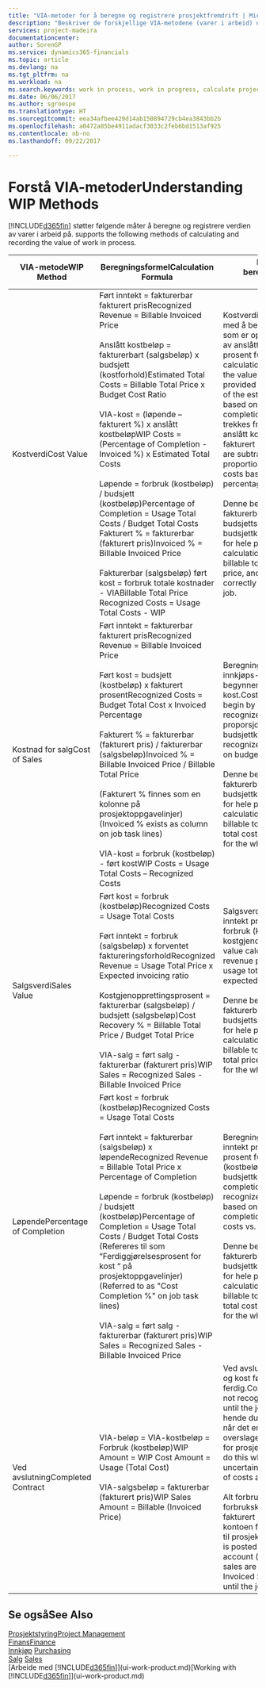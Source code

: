 ```yaml
---
title: "VIA-metoder for å beregne og registrere prosjektfremdrift | Microsoft-dokumentasjon"
description: "Beskriver de forskjellige VIA-metodene (varer i arbeid) du kan bruke til å bokføre, overvåke og beregne økonomiske opplysninger for prosjekter som pågår."
services: project-madeira
documentationcenter: 
author: SorenGP
ms.service: dynamics365-financials
ms.topic: article
ms.devlang: na
ms.tgt_pltfrm: na
ms.workload: na
ms.search.keywords: work in process, work in progress, calculate project WIP
ms.date: 06/06/2017
ms.author: sgroespe
ms.translationtype: HT
ms.sourcegitcommit: eea34afbee429d14ab150894729cb4ea3843bb2b
ms.openlocfilehash: a0472a85be4911adacf3033c2feb6bd1513af925
ms.contentlocale: nb-no
ms.lasthandoff: 09/22/2017

---
```

# <a name="understanding-wip-methods"></a><span data-ttu-id="440d7-103">Forstå VIA-metoder</span><span class="sxs-lookup"><span data-stu-id="440d7-103">Understanding WIP Methods</span></span>
[!INCLUDE[d365fin](includes/d365fin_md.md)]<span data-ttu-id="440d7-104"> støtter følgende måter å beregne og registrere verdien av varer i arbeid på.</span><span class="sxs-lookup"><span data-stu-id="440d7-104"> supports the following methods of calculating and recording the value of work in process.</span></span>

| <span data-ttu-id="440d7-105">VIA-metode</span><span class="sxs-lookup"><span data-stu-id="440d7-105">WIP Method</span></span> | <span data-ttu-id="440d7-106">Beregningsformel</span><span class="sxs-lookup"><span data-stu-id="440d7-106">Calculation Formula</span></span> | <span data-ttu-id="440d7-107">Beskrivelse av beregning</span><span class="sxs-lookup"><span data-stu-id="440d7-107">Calculation Description</span></span> |
| --- | --- | --- |
| <span data-ttu-id="440d7-108">Kostverdi</span><span class="sxs-lookup"><span data-stu-id="440d7-108">Cost Value</span></span> |<span data-ttu-id="440d7-109">Ført inntekt = fakturerbar fakturert pris</span><span class="sxs-lookup"><span data-stu-id="440d7-109">Recognized Revenue = Billable Invoiced Price</span></span><br /><br /> <span data-ttu-id="440d7-110">Anslått kostbeløp = fakturerbart (salgsbeløp) x budsjett (kostforhold)</span><span class="sxs-lookup"><span data-stu-id="440d7-110">Estimated Total Costs = Billable Total Price x Budget Cost Ratio</span></span><br /><br /> <span data-ttu-id="440d7-111">VIA-kost = (løpende – fakturert %) x anslått kostbeløp</span><span class="sxs-lookup"><span data-stu-id="440d7-111">WIP Costs = (Percentage of Completion - Invoiced %) x Estimated Total Costs</span></span><br /><br /> <span data-ttu-id="440d7-112">Løpende = forbruk (kostbeløp) / budsjett (kostbeløp)</span><span class="sxs-lookup"><span data-stu-id="440d7-112">Percentage of Completion = Usage Total Costs / Budget Total Costs</span></span><br /> <span data-ttu-id="440d7-113">Fakturert % = fakturerbar (fakturert pris)</span><span class="sxs-lookup"><span data-stu-id="440d7-113">Invoiced % = Billable Invoiced Price</span></span><br /><br /> <span data-ttu-id="440d7-114">Fakturerbar (salgsbeløp) ført kost = forbruk totale kostnader - VIA</span><span class="sxs-lookup"><span data-stu-id="440d7-114">Billable Total Price Recognized Costs = Usage Total Costs - WIP</span></span> |<span data-ttu-id="440d7-115">Kostverdiberegninger starter med å beregne verdien av det som er oppgitt, ved å ta en andel av anslått kostbeløp basert på prosent fullført.</span><span class="sxs-lookup"><span data-stu-id="440d7-115">Cost value calculations start by calculating the value of what has been provided by taking a proportion of the estimated total costs based on percentage of completion.</span></span> <span data-ttu-id="440d7-116">Fakturert kost trekkes fra ved å ta en andel av anslått kostbeløp basert på fakturert prosent.</span><span class="sxs-lookup"><span data-stu-id="440d7-116">Invoiced costs are subtracted by taking a proportion of the estimated total costs based on the invoiced percentage.</span></span><br /><br /> <span data-ttu-id="440d7-117">Denne beregningen krever at det fakturerbare salgsbeløpet, budsjettsalgsbeløpet og budsjettkostbeløpet angis riktig for hele prosjektet.</span><span class="sxs-lookup"><span data-stu-id="440d7-117">This calculation requires that the billable total price, budget total price, and budget total costs be correctly entered for the whole job.</span></span> |
| <span data-ttu-id="440d7-118">Kostnad for salg</span><span class="sxs-lookup"><span data-stu-id="440d7-118">Cost of Sales</span></span> |<span data-ttu-id="440d7-119">Ført inntekt = fakturerbar fakturert pris</span><span class="sxs-lookup"><span data-stu-id="440d7-119">Recognized Revenue = Billable Invoiced Price</span></span><br /><br /> <span data-ttu-id="440d7-120">Ført kost = budsjett (kostbeløp) x fakturert prosent</span><span class="sxs-lookup"><span data-stu-id="440d7-120">Recognized Costs = Budget Total Cost x Invoiced Percentage</span></span><br /><br /> <span data-ttu-id="440d7-121">Fakturert % = fakturerbar (fakturert pris) / fakturerbar (salgsbeløp)</span><span class="sxs-lookup"><span data-stu-id="440d7-121">Invoiced % = Billable Invoiced Price / Billable Total Price</span></span><br /><br /> <span data-ttu-id="440d7-122">(Fakturert % finnes som en kolonne på prosjektoppgavelinjer)</span><span class="sxs-lookup"><span data-stu-id="440d7-122">(Invoiced % exists as column on job task lines)</span></span><br /><br /> <span data-ttu-id="440d7-123">VIA-kost = forbruk (kostbeløp) - ført kost</span><span class="sxs-lookup"><span data-stu-id="440d7-123">WIP Costs = Usage Total Costs – Recognized Costs</span></span> |<span data-ttu-id="440d7-124">Beregning av solgte varers innkjøps- eller produksjonspris begynner ved å beregne ført kost.</span><span class="sxs-lookup"><span data-stu-id="440d7-124">Cost of sales calculations begin by calculating the recognized costs.</span></span> <span data-ttu-id="440d7-125">Kost føres proporsjonalt basert på budsjettkostbeløp.</span><span class="sxs-lookup"><span data-stu-id="440d7-125">Costs are recognized proportionally based on budget total costs.</span></span><br /><br /> <span data-ttu-id="440d7-126">Denne beregningen krever at det fakturerbare salgsbeløpet og budsjettkostbeløpet angis riktig for hele prosjektet.</span><span class="sxs-lookup"><span data-stu-id="440d7-126">This calculation requires that the billable total price and budget total costs be correctly entered for the whole job.</span></span> |
| <span data-ttu-id="440d7-127">Salgsverdi</span><span class="sxs-lookup"><span data-stu-id="440d7-127">Sales Value</span></span> |<span data-ttu-id="440d7-128">Ført kost = forbruk (kostbeløp)</span><span class="sxs-lookup"><span data-stu-id="440d7-128">Recognized Costs = Usage Total Costs</span></span><br /><br /> <span data-ttu-id="440d7-129">Ført inntekt = forbruk (salgsbeløp) x forventet faktureringsforhold</span><span class="sxs-lookup"><span data-stu-id="440d7-129">Recognized Revenue = Usage Total Price x Expected invoicing ratio</span></span><br /><br /> <span data-ttu-id="440d7-130">Kostgjenopprettingsprosent = fakturerbar (salgsbeløp) / budsjett (salgsbeløp)</span><span class="sxs-lookup"><span data-stu-id="440d7-130">Cost Recovery % = Billable Total Price / Budget Total Price</span></span><br /><br /> <span data-ttu-id="440d7-131">VIA-salg = ført salg - fakturerbar (fakturert pris)</span><span class="sxs-lookup"><span data-stu-id="440d7-131">WIP Sales = Recognized Sales - Billable Invoiced Price</span></span> |<span data-ttu-id="440d7-132">Salgsverdiberegninger fører inntekt proporsjonalt basert på forbruk (kostbeløp) og forventet kostgjenopprettingsforhold.</span><span class="sxs-lookup"><span data-stu-id="440d7-132">Sales value calculations recognize revenue proportionally based on usage total costs and the expected cost recovery ratio.</span></span><br /><br /> <span data-ttu-id="440d7-133">Denne beregningen krever at det fakturerbare salgsbeløpet og budsjettsalgsbeløpet angis riktig for hele prosjektet.</span><span class="sxs-lookup"><span data-stu-id="440d7-133">This calculation requires that the billable total price and budget total price be correctly entered for the whole job.</span></span> |
| <span data-ttu-id="440d7-134">Løpende</span><span class="sxs-lookup"><span data-stu-id="440d7-134">Percentage of Completion</span></span> |<span data-ttu-id="440d7-135">Ført kost = forbruk (kostbeløp)</span><span class="sxs-lookup"><span data-stu-id="440d7-135">Recognized Costs = Usage Total Costs</span></span><br /><br /> <span data-ttu-id="440d7-136">Ført inntekt = fakturerbar (salgsbeløp) x løpende</span><span class="sxs-lookup"><span data-stu-id="440d7-136">Recognized Revenue = Billable Total Price x Percentage of Completion</span></span><br /><br /> <span data-ttu-id="440d7-137">Løpende = forbruk (kostbeløp) / budsjett (kostbeløp)</span><span class="sxs-lookup"><span data-stu-id="440d7-137">Percentage of Completion = Usage Total Costs / Budget Total Costs</span></span><br /> <span data-ttu-id="440d7-138">(Refereres til som “Ferdiggjørelsesprosent for kost “ på prosjektoppgavelinjer)</span><span class="sxs-lookup"><span data-stu-id="440d7-138">(Referred to as "Cost Completion %" on job task lines)</span></span><br /><br /> <span data-ttu-id="440d7-139">VIA-salg = ført salg - fakturerbar (fakturert pris)</span><span class="sxs-lookup"><span data-stu-id="440d7-139">WIP Sales = Recognized Sales - Billable Invoiced Price</span></span> |<span data-ttu-id="440d7-140">Beregninger av Løpende fører inntekt proporsjonalt basert på prosent fullført, det vil si forbruk (kostbeløp) i forhold til budsjettkost.</span><span class="sxs-lookup"><span data-stu-id="440d7-140">Percentage of completion calculations recognize revenue proportionally based on the percentage of completion, that is, usage total costs vs. budget costs.</span></span><br /><br /> <span data-ttu-id="440d7-141">Denne beregningen krever at det fakturerbare salgsbeløpet og budsjettkostbeløpet angis riktig for hele prosjektet.</span><span class="sxs-lookup"><span data-stu-id="440d7-141">This calculation requires that the billable total price and budget total costs be correctly entered for the whole job.</span></span> |
| <span data-ttu-id="440d7-142">Ved avslutning</span><span class="sxs-lookup"><span data-stu-id="440d7-142">Completed Contract</span></span> |<span data-ttu-id="440d7-143">VIA-beløp = VIA-kostbeløp = Forbruk (kostbeløp)</span><span class="sxs-lookup"><span data-stu-id="440d7-143">WIP Amount = WIP Cost Amount = Usage (Total Cost)</span></span><br /><br /> <span data-ttu-id="440d7-144">VIA-salgsbeløp = fakturerbar (fakturert pris)</span><span class="sxs-lookup"><span data-stu-id="440d7-144">WIP Sales Amount = Billable (Invoiced Price)</span></span> |<span data-ttu-id="440d7-145">Ved avslutning fører ikke inntekt og kost før prosjektet er ferdig.</span><span class="sxs-lookup"><span data-stu-id="440d7-145">Completed contract does not recognize revenue and costs until the job is complete.</span></span> <span data-ttu-id="440d7-146">Det kan hende du ønsker å gjøre dette når det er stor usikkerhet rundt overslagene for kost og inntekt for prosjektet.</span><span class="sxs-lookup"><span data-stu-id="440d7-146">You may want to do this when there is high uncertainty around the estimates of costs and revenue for the job.</span></span><br /><br /> <span data-ttu-id="440d7-147">Alt forbruk bokføres i VIA-forbrukskontoen (aktiva), og alt fakturert salg bokføres i VIA-kontoen for fakturert salg (gjeld) til prosjektet er ferdig.</span><span class="sxs-lookup"><span data-stu-id="440d7-147">All usage is posted to the WIP Costs account (asset) and all invoiced sales are posted to the WIP Invoiced Sales account (liability) until the job is complete.</span></span> |

## <a name="see-also"></a><span data-ttu-id="440d7-148">Se også</span><span class="sxs-lookup"><span data-stu-id="440d7-148">See Also</span></span>
[<span data-ttu-id="440d7-149">Prosjektstyring</span><span class="sxs-lookup"><span data-stu-id="440d7-149">Project Management</span></span>](projects-manage-projects.md)  
[<span data-ttu-id="440d7-150">Finans</span><span class="sxs-lookup"><span data-stu-id="440d7-150">Finance</span></span>](finance.md)  
<span data-ttu-id="440d7-151">[Innkjøp](purchasing-manage-purchasing.md)       </span><span class="sxs-lookup"><span data-stu-id="440d7-151">[Purchasing](purchasing-manage-purchasing.md)       </span></span>  
<span data-ttu-id="440d7-152">[Salg](sales-manage-sales.md)    </span><span class="sxs-lookup"><span data-stu-id="440d7-152">[Sales](sales-manage-sales.md)    </span></span>  
<span data-ttu-id="440d7-153">[Arbeide med [!INCLUDE[d365fin](includes/d365fin_md.md)]](ui-work-product.md)</span><span class="sxs-lookup"><span data-stu-id="440d7-153">[Working with [!INCLUDE[d365fin](includes/d365fin_md.md)]](ui-work-product.md)</span></span>  

